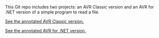 
This Git repo includes two projects: an AVR Classic version and an AVR for .NET version of a simple program to read a file. 

[See the annotated AVR Classic version.](https://asna.github.io/classic-dotnet-readfile/readfile/classic/formMain.vrf.html)

[See the annotated AVR for .NET version.](https://asna.github.io/classic-dotnet-readfile/readfile/dotnet/formMain.vr.html)
